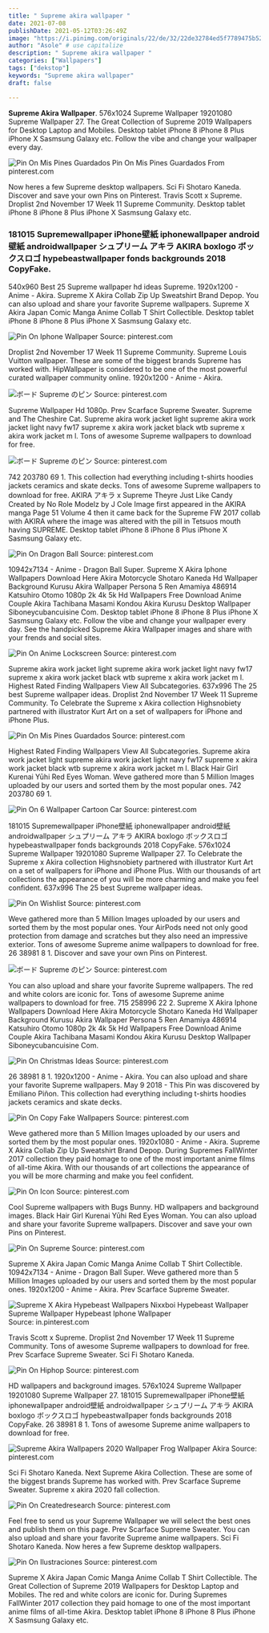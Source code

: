 ```yaml
---
title: " Supreme akira wallpaper "
date: 2021-07-08
publishDate: 2021-05-12T03:26:49Z
image: "https://i.pinimg.com/originals/22/de/32/22de32784ed5f7789475b528b93534b7.jpg"
author: "Asole" # use capitalize
description: " Supreme akira wallpaper "
categories: ["Wallpapers"]
tags: ["dekstop"]
keywords: "Supreme akira wallpaper"
draft: false

---
```



**Supreme Akira Wallpaper**. 576x1024 Supreme Wallpaper 19201080 Supreme Wallpaper 27. The Great Collection of Supreme 2019 Wallpapers for Desktop Laptop and Mobiles. Desktop tablet iPhone 8 iPhone 8 Plus iPhone X Sasmsung Galaxy etc. Follow the vibe and change your wallpaper every day.

![Pin On Mis Pines Guardados](https://i.pinimg.com/originals/46/fa/82/46fa8281e6677718e28fb53a6743b73e.jpg "Pin On Mis Pines Guardados")
Pin On Mis Pines Guardados From pinterest.com


Now heres a few Supreme desktop wallpapers. Sci Fi Shotaro Kaneda. Discover and save your own Pins on Pinterest. Travis Scott x Supreme. Droplist 2nd November 17 Week 11 Supreme Community. Desktop tablet iPhone 8 iPhone 8 Plus iPhone X Sasmsung Galaxy etc.

### 181015 Supremewallpaper iPhone壁紙 iphonewallpaper android壁紙 androidwallpaper シュプリーム アキラ AKIRA boxlogo ボックスロゴ hypebeastwallpaper fonds backgrounds 2018 CopyFake.

540x960 Best 25 Supreme wallpaper hd ideas Supreme. 1920x1200 - Anime - Akira. Supreme X Akira Collab Zip Up Sweatshirt Brand Depop. You can also upload and share your favorite Supreme wallpapers. Supreme X Akira Japan Comic Manga Anime Collab T Shirt Collectible. Desktop tablet iPhone 8 iPhone 8 Plus iPhone X Sasmsung Galaxy etc.


![Pin On Iphone Wallpaper](https://i.pinimg.com/736x/e9/d3/4d/e9d34df2117618ccac1a7507d83f9336.jpg "Pin On Iphone Wallpaper")
Source: pinterest.com

Droplist 2nd November 17 Week 11 Supreme Community. Supreme Louis Vuitton wallpaper. These are some of the biggest brands Supreme has worked with. HipWallpaper is considered to be one of the most powerful curated wallpaper community online. 1920x1200 - Anime - Akira.

![ボード Supreme のピン](https://i.pinimg.com/originals/f5/f1/36/f5f136e3144cc18988e4626364b496ba.jpg "ボード Supreme のピン")
Source: pinterest.com

Supreme Wallpaper Hd 1080p. Prev Scarface Supreme Sweater. Supreme and The Cheshire Cat. Supreme akira work jacket light supreme akira work jacket light navy fw17 supreme x akira work jacket black wtb supreme x akira work jacket m l. Tons of awesome Supreme wallpapers to download for free.

![ボード Supreme のピン](https://i.pinimg.com/originals/22/3e/29/223e29c8295b9b53f7befac793fb23a0.jpg "ボード Supreme のピン")
Source: pinterest.com

742 203780 69 1. This collection had everything including t-shirts hoodies jackets ceramics and skate decks. Tons of awesome Supreme wallpapers to download for free. AKIRA アキラ x Supreme Theyre Just Like Candy Created by No Role Modelz by J Cole Image first appeared in the AKIRA manga Page 51 Volume 4 then it came back for the Supreme FW 2017 collab with AKIRA where the image was altered with the pill in Tetsuos mouth having SUPREME. Desktop tablet iPhone 8 iPhone 8 Plus iPhone X Sasmsung Galaxy etc.

![Pin On Dragon Ball](https://i.pinimg.com/564x/fd/97/fb/fd97fbc24d0fded7d0f8957cb7564b66.jpg "Pin On Dragon Ball")
Source: pinterest.com

10942x7134 - Anime - Dragon Ball Super. Supreme X Akira Iphone Wallpapers Download Here Akira Motorcycle Shotaro Kaneda Hd Wallpaper Background Kurusu Akira Wallpaper Persona 5 Ren Amamiya 486914 Katsuhiro Otomo 1080p 2k 4k 5k Hd Wallpapers Free Download Anime Couple Akira Tachibana Masami Kondou Akira Kurusu Desktop Wallpaper Siboneycubancuisine Com. Desktop tablet iPhone 8 iPhone 8 Plus iPhone X Sasmsung Galaxy etc. Follow the vibe and change your wallpaper every day. See the handpicked Supreme Akira Wallpaper images and share with your frends and social sites.

![Pin On Anime Lockscreen](https://i.pinimg.com/736x/ce/9a/43/ce9a43ee499e0ac185e24a32a2f94f12.jpg "Pin On Anime Lockscreen")
Source: pinterest.com

Supreme akira work jacket light supreme akira work jacket light navy fw17 supreme x akira work jacket black wtb supreme x akira work jacket m l. Highest Rated Finding Wallpapers View All Subcategories. 637x996 The 25 best Supreme wallpaper ideas. Droplist 2nd November 17 Week 11 Supreme Community. To Celebrate the Supreme x Akira collection Highsnobiety partnered with illustrator Kurt Art on a set of wallpapers for iPhone and iPhone Plus.

![Pin On Mis Pines Guardados](https://i.pinimg.com/originals/46/fa/82/46fa8281e6677718e28fb53a6743b73e.jpg "Pin On Mis Pines Guardados")
Source: pinterest.com

Highest Rated Finding Wallpapers View All Subcategories. Supreme akira work jacket light supreme akira work jacket light navy fw17 supreme x akira work jacket black wtb supreme x akira work jacket m l. Black Hair Girl Kurenai Yūhi Red Eyes Woman. Weve gathered more than 5 Million Images uploaded by our users and sorted them by the most popular ones. 742 203780 69 1.

![Pin On 6 Wallpaper Cartoon Car](https://i.pinimg.com/originals/ae/31/6f/ae316f7a564f4e1b94df21e49ee93a4b.jpg "Pin On 6 Wallpaper Cartoon Car")
Source: pinterest.com

181015 Supremewallpaper iPhone壁紙 iphonewallpaper android壁紙 androidwallpaper シュプリーム アキラ AKIRA boxlogo ボックスロゴ hypebeastwallpaper fonds backgrounds 2018 CopyFake. 576x1024 Supreme Wallpaper 19201080 Supreme Wallpaper 27. To Celebrate the Supreme x Akira collection Highsnobiety partnered with illustrator Kurt Art on a set of wallpapers for iPhone and iPhone Plus. With our thousands of art collections the appearance of you will be more charming and make you feel confident. 637x996 The 25 best Supreme wallpaper ideas.

![Pin On Wishlist](https://i.pinimg.com/originals/ea/60/f6/ea60f6b093fb8d3f9b0e6f7edfbd9049.jpg "Pin On Wishlist")
Source: pinterest.com

Weve gathered more than 5 Million Images uploaded by our users and sorted them by the most popular ones. Your AirPods need not only good protection from damage and scratches but they also need an impressive exterior. Tons of awesome Supreme anime wallpapers to download for free. 26 38981 8 1. Discover and save your own Pins on Pinterest.

![ボード Supreme のピン](https://i.pinimg.com/736x/c8/33/f5/c833f5ccdf9c8f95b8418f99da489b71.jpg "ボード Supreme のピン")
Source: pinterest.com

You can also upload and share your favorite Supreme wallpapers. The red and white colors are iconic for. Tons of awesome Supreme anime wallpapers to download for free. 715 258996 22 2. Supreme X Akira Iphone Wallpapers Download Here Akira Motorcycle Shotaro Kaneda Hd Wallpaper Background Kurusu Akira Wallpaper Persona 5 Ren Amamiya 486914 Katsuhiro Otomo 1080p 2k 4k 5k Hd Wallpapers Free Download Anime Couple Akira Tachibana Masami Kondou Akira Kurusu Desktop Wallpaper Siboneycubancuisine Com.

![Pin On Christmas Ideas](https://i.pinimg.com/originals/83/2c/1b/832c1bb182eb0e8955475b93510f9e02.jpg "Pin On Christmas Ideas")
Source: pinterest.com

26 38981 8 1. 1920x1200 - Anime - Akira. You can also upload and share your favorite Supreme wallpapers. May 9 2018 - This Pin was discovered by Emiliano Piñon. This collection had everything including t-shirts hoodies jackets ceramics and skate decks.

![Pin On Copy Fake Wallpapers](https://i.pinimg.com/originals/47/28/a1/4728a189e73041e044bd77dddc88805c.jpg "Pin On Copy Fake Wallpapers")
Source: pinterest.com

Weve gathered more than 5 Million Images uploaded by our users and sorted them by the most popular ones. 1920x1080 - Anime - Akira. Supreme X Akira Collab Zip Up Sweatshirt Brand Depop. During Supremes FallWinter 2017 collection they paid homage to one of the most important anime films of all-time Akira. With our thousands of art collections the appearance of you will be more charming and make you feel confident.

![Pin On Icon](https://i.pinimg.com/originals/62/51/7d/62517df83d87a2aa6b01e1e84a478d3b.jpg "Pin On Icon")
Source: pinterest.com

Cool Supreme wallpapers with Bugs Bunny. HD wallpapers and background images. Black Hair Girl Kurenai Yūhi Red Eyes Woman. You can also upload and share your favorite Supreme wallpapers. Discover and save your own Pins on Pinterest.

![Pin On Supreme](https://i.pinimg.com/736x/d6/a4/11/d6a411540405d043f9fcf2b17515f879.jpg "Pin On Supreme")
Source: pinterest.com

Supreme X Akira Japan Comic Manga Anime Collab T Shirt Collectible. 10942x7134 - Anime - Dragon Ball Super. Weve gathered more than 5 Million Images uploaded by our users and sorted them by the most popular ones. 1920x1200 - Anime - Akira. Prev Scarface Supreme Sweater.

![Supreme X Akira Hypebeast Wallpapers Nixxboi Hypebeast Wallpaper Supreme Wallpaper Hypebeast Iphone Wallpaper](https://i.pinimg.com/originals/d6/2b/50/d62b50776c0875e02413d40b345abd6e.jpg "Supreme X Akira Hypebeast Wallpapers Nixxboi Hypebeast Wallpaper Supreme Wallpaper Hypebeast Iphone Wallpaper")
Source: in.pinterest.com

Travis Scott x Supreme. Droplist 2nd November 17 Week 11 Supreme Community. Tons of awesome Supreme wallpapers to download for free. Prev Scarface Supreme Sweater. Sci Fi Shotaro Kaneda.

![Pin On Hiphop](https://i.pinimg.com/originals/7b/12/48/7b12481f3e250fe84a5d4924a391d27d.jpg "Pin On Hiphop")
Source: pinterest.com

HD wallpapers and background images. 576x1024 Supreme Wallpaper 19201080 Supreme Wallpaper 27. 181015 Supremewallpaper iPhone壁紙 iphonewallpaper android壁紙 androidwallpaper シュプリーム アキラ AKIRA boxlogo ボックスロゴ hypebeastwallpaper fonds backgrounds 2018 CopyFake. 26 38981 8 1. Tons of awesome Supreme anime wallpapers to download for free.

![Supreme Akira Wallpapers 2020 Wallpaper Frog Wallpaper Akira](https://i.pinimg.com/originals/d1/1e/ea/d11eeaf6f847af8d98094a62922ed660.jpg "Supreme Akira Wallpapers 2020 Wallpaper Frog Wallpaper Akira")
Source: pinterest.com

Sci Fi Shotaro Kaneda. Next Supreme Akira Collection. These are some of the biggest brands Supreme has worked with. Prev Scarface Supreme Sweater. Supreme x akira 2020 fall collection.

![Pin On Createdresearch](https://i.pinimg.com/originals/d0/44/62/d044626616788a76aa72018c7a29a378.jpg "Pin On Createdresearch")
Source: pinterest.com

Feel free to send us your Supreme Wallpaper we will select the best ones and publish them on this page. Prev Scarface Supreme Sweater. You can also upload and share your favorite Supreme anime wallpapers. Sci Fi Shotaro Kaneda. Now heres a few Supreme desktop wallpapers.

![Pin On Ilustraciones](https://i.pinimg.com/originals/22/de/32/22de32784ed5f7789475b528b93534b7.jpg "Pin On Ilustraciones")
Source: pinterest.com

Supreme X Akira Japan Comic Manga Anime Collab T Shirt Collectible. The Great Collection of Supreme 2019 Wallpapers for Desktop Laptop and Mobiles. The red and white colors are iconic for. During Supremes FallWinter 2017 collection they paid homage to one of the most important anime films of all-time Akira. Desktop tablet iPhone 8 iPhone 8 Plus iPhone X Sasmsung Galaxy etc.

